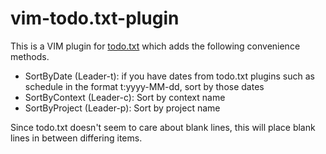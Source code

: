 vim-todo.txt-plugin
===================

This is a VIM plugin for [todo.txt](http://todotxt.com/) which adds the following convenience methods.

* SortByDate (Leader-t): if you have dates from todo.txt plugins such as schedule in the format t:yyyy-MM-dd, sort by those dates
* SortByContext (Leader-c): Sort by context name
* SortByProject (Leader-p): Sort by project name

Since todo.txt doesn't seem to care about blank lines, this will place blank lines in between differing items.
